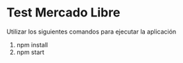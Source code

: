 # Test Mercado Libre

Utilizar los siguientes comandos para ejecutar la aplicación

1) npm install
2) npm start
